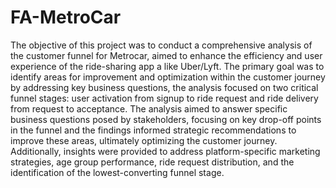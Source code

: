# FA-MetroCar
The objective of this project was to conduct a comprehensive analysis of the customer funnel for Metrocar, aimed to enhance the efficiency and user experience of the ride-sharing app a like Uber/Lyft. The primary goal was to identify areas for improvement and optimization within the customer journey by addressing key business questions, the analysis focused on two critical funnel stages: user activation from signup to ride request and ride delivery from request to acceptance. The analysis aimed to answer specific business questions posed by stakeholders, focusing on key drop-off points in the funnel and the findings informed strategic recommendations to improve these areas, ultimately optimizing the customer journey. Additionally, insights were provided to address platform-specific marketing strategies, age group performance, ride request distribution, and the identification of the lowest-converting funnel stage.
